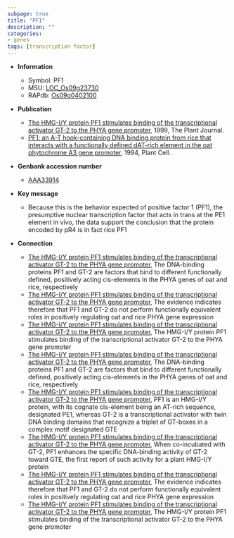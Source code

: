 ```yaml
---
subpage: true
title: "PF1"
description: ""
categories:
- genes
tags: [transcription factor]
---
```


* **Information**  
    + Symbol: PF1  
    + MSU: [LOC_Os09g23730](http://rice.plantbiology.msu.edu/cgi-bin/ORF_infopage.cgi?orf=LOC_Os09g23730)  
    + RAPdb: [Os09g0402100](http://rapdb.dna.affrc.go.jp/viewer/gbrowse_details/irgsp1?name=Os09g0402100)  

* **Publication**  
    + [The HMG-I/Y protein PF1 stimulates binding of the transcriptional activator GT-2 to the PHYA gene promoter](http://www.ncbi.nlm.nih.gov/pubmed?term=The+HMG-I/Y+protein+PF1+stimulates+binding+of+the+transcriptional+activator+GT-2+to+the+PHYA+gene+promoter%5BTitle%5D), 1999, The Plant Journal.
    + [PF1: an A-T hook-containing DNA binding protein from rice that interacts with a functionally defined dAT-rich element in the oat phytochrome A3 gene promoter](http://www.ncbi.nlm.nih.gov/pubmed?term=PF1:+an+A-T+hook-containing+DNA+binding+protein+from+rice+that+interacts+with+a+functionally+defined+dAT-rich+element+in+the+oat+phytochrome+A3+gene+promoter%5BTitle%5D), 1994, Plant Cell.

* **Genbank accession number**  
    + [AAA33914](http://www.ncbi.nlm.nih.gov/nuccore/AAA33914)

* **Key message**  
    + Because this is the behavior expected of positive factor 1 (PF1), the presumptive nuclear transcription factor that acts in trans at the PE1 element in vivo, the data support the conclusion that the protein encoded by pR4 is in fact rice PF1

* **Connection**  
    + [The HMG-I/Y protein PF1 stimulates binding of the transcriptional activator GT-2 to the PHYA gene promoter](http://www.ncbi.nlm.nih.gov/pubmed?term=The+HMG-I/Y+protein+PF1+stimulates+binding+of+the+transcriptional+activator+GT-2+to+the+PHYA+gene+promoter%5BTitle%5D), The DNA-binding proteins PF1 and GT-2 are factors that bind to different functionally defined, positively acting cis-elements in the PHYA genes of oat and rice, respectively
    + [The HMG-I/Y protein PF1 stimulates binding of the transcriptional activator GT-2 to the PHYA gene promoter](http://www.ncbi.nlm.nih.gov/pubmed?term=The+HMG-I/Y+protein+PF1+stimulates+binding+of+the+transcriptional+activator+GT-2+to+the+PHYA+gene+promoter%5BTitle%5D), The evidence indicates therefore that PF1 and GT-2 do not perform functionally equivalent roles in positively regulating oat and rice PHYA gene expression
    + [The HMG-I/Y protein PF1 stimulates binding of the transcriptional activator GT-2 to the PHYA gene promoter](http://www.ncbi.nlm.nih.gov/pubmed?term=The+HMG-I/Y+protein+PF1+stimulates+binding+of+the+transcriptional+activator+GT-2+to+the+PHYA+gene+promoter%5BTitle%5D), The HMG-I/Y protein PF1 stimulates binding of the transcriptional activator GT-2 to the PHYA gene promoter
    + [The HMG-I/Y protein PF1 stimulates binding of the transcriptional activator GT-2 to the PHYA gene promoter](http://www.ncbi.nlm.nih.gov/pubmed?term=The+HMG-I/Y+protein+PF1+stimulates+binding+of+the+transcriptional+activator+GT-2+to+the+PHYA+gene+promoter%5BTitle%5D), The DNA-binding proteins PF1 and GT-2 are factors that bind to different functionally defined, positively acting cis-elements in the PHYA genes of oat and rice, respectively
    + [The HMG-I/Y protein PF1 stimulates binding of the transcriptional activator GT-2 to the PHYA gene promoter](http://www.ncbi.nlm.nih.gov/pubmed?term=The+HMG-I/Y+protein+PF1+stimulates+binding+of+the+transcriptional+activator+GT-2+to+the+PHYA+gene+promoter%5BTitle%5D), PF1 is an HMG-I/Y protein, with its cognate cis-element being an AT-rich sequence, designated PE1, whereas GT-2 is a transcriptional activator with twin DNA binding domains that recognize a triplet of GT-boxes in a complex motif designated GTE
    + [The HMG-I/Y protein PF1 stimulates binding of the transcriptional activator GT-2 to the PHYA gene promoter](http://www.ncbi.nlm.nih.gov/pubmed?term=The+HMG-I/Y+protein+PF1+stimulates+binding+of+the+transcriptional+activator+GT-2+to+the+PHYA+gene+promoter%5BTitle%5D), When co-incubated with GT-2, PF1 enhances the specific DNA-binding activity of GT-2 toward GTE, the first report of such activity for a plant HMG-I/Y protein
    + [The HMG-I/Y protein PF1 stimulates binding of the transcriptional activator GT-2 to the PHYA gene promoter](http://www.ncbi.nlm.nih.gov/pubmed?term=The+HMG-I/Y+protein+PF1+stimulates+binding+of+the+transcriptional+activator+GT-2+to+the+PHYA+gene+promoter%5BTitle%5D), The evidence indicates therefore that PF1 and GT-2 do not perform functionally equivalent roles in positively regulating oat and rice PHYA gene expression
    + [The HMG-I/Y protein PF1 stimulates binding of the transcriptional activator GT-2 to the PHYA gene promoter](http://www.ncbi.nlm.nih.gov/pubmed?term=The+HMG-I/Y+protein+PF1+stimulates+binding+of+the+transcriptional+activator+GT-2+to+the+PHYA+gene+promoter%5BTitle%5D), The HMG-I/Y protein PF1 stimulates binding of the transcriptional activator GT-2 to the PHYA gene promoter



